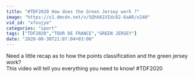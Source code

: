 ```yaml
---
title: "#TDF2020 How does the Green Jersey work ?"
image: "https://s1.dmcdn.net/v/SQhk61VIdc82-6aAR/x240"
vid_id: "x7vujye"
categories: "sport"
tags: ["TDF2020","TOUR DE FRANCE","GREEN JERSEY"]
date: "2020-08-30T21:07:04+03:00"
---
```

Need a little recap as to how the points classification and the green jersey work?   <br>This video will tell you everything you need to know! #TDF2020   <br>
